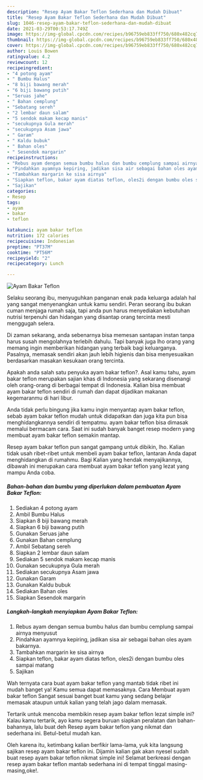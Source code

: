 ```yaml
---
description: "Resep Ayam Bakar Teflon Sederhana dan Mudah Dibuat"
title: "Resep Ayam Bakar Teflon Sederhana dan Mudah Dibuat"
slug: 1046-resep-ayam-bakar-teflon-sederhana-dan-mudah-dibuat
date: 2021-03-29T00:53:17.749Z
image: https://img-global.cpcdn.com/recipes/b96759eb833ff750/680x482cq70/ayam-bakar-teflon-foto-resep-utama.jpg
thumbnail: https://img-global.cpcdn.com/recipes/b96759eb833ff750/680x482cq70/ayam-bakar-teflon-foto-resep-utama.jpg
cover: https://img-global.cpcdn.com/recipes/b96759eb833ff750/680x482cq70/ayam-bakar-teflon-foto-resep-utama.jpg
author: Louis Bowen
ratingvalue: 4.2
reviewcount: 12
recipeingredient:
- "4 potong ayam"
- " Bumbu Halus"
- "8 biji bawang merah"
- "6 biji bawang putih"
- "Seruas jahe"
- " Bahan cemplung"
- "Sebatang sereh"
- "2 lembar daun salam"
- "5 sendok makam kecap manis"
- "secukupnya Gula merah"
- "secukupnya Asam jawa"
- " Garam"
- " Kaldu bubuk"
- " Bahan oles"
- " Sesendok margarin"
recipeinstructions:
- "Rebus ayam dengan semua bumbu halus dan bumbu cemplung sampai airnya menyusut"
- "Pindahkan ayamnya kepiring, jadikan sisa air sebagai bahan oles ayam bakarnya."
- "Tambahkan margarin ke sisa airnya"
- "Siapkan teflon, bakar ayam diatas teflon, oles2i dengan bumbu oles sampai matang"
- "Sajikan"
categories:
- Resep
tags:
- ayam
- bakar
- teflon

katakunci: ayam bakar teflon 
nutrition: 172 calories
recipecuisine: Indonesian
preptime: "PT37M"
cooktime: "PT56M"
recipeyield: "2"
recipecategory: Lunch

---
```



![Ayam Bakar Teflon](https://img-global.cpcdn.com/recipes/b96759eb833ff750/680x482cq70/ayam-bakar-teflon-foto-resep-utama.jpg)

Selaku seorang ibu, menyuguhkan panganan enak pada keluarga adalah hal yang sangat menyenangkan untuk kamu sendiri. Peran seorang ibu bukan cuman menjaga rumah saja, tapi anda pun harus menyediakan kebutuhan nutrisi terpenuhi dan hidangan yang disantap orang tercinta mesti menggugah selera.

Di zaman  sekarang, anda sebenarnya bisa memesan santapan instan tanpa harus susah mengolahnya terlebih dahulu. Tapi banyak juga lho orang yang memang ingin memberikan hidangan yang terbaik bagi keluarganya. Pasalnya, memasak sendiri akan jauh lebih higienis dan bisa menyesuaikan berdasarkan masakan kesukaan orang tercinta. 



Apakah anda salah satu penyuka ayam bakar teflon?. Asal kamu tahu, ayam bakar teflon merupakan sajian khas di Indonesia yang sekarang disenangi oleh orang-orang di berbagai tempat di Indonesia. Kalian bisa membuat ayam bakar teflon sendiri di rumah dan dapat dijadikan makanan kegemaranmu di hari libur.

Anda tidak perlu bingung jika kamu ingin menyantap ayam bakar teflon, sebab ayam bakar teflon mudah untuk didapatkan dan juga kita pun bisa menghidangkannya sendiri di tempatmu. ayam bakar teflon bisa dimasak memalui bermacam cara. Saat ini sudah banyak banget resep modern yang membuat ayam bakar teflon semakin mantap.

Resep ayam bakar teflon pun sangat gampang untuk dibikin, lho. Kalian tidak usah ribet-ribet untuk membeli ayam bakar teflon, lantaran Anda dapat menghidangkan di rumahmu. Bagi Kalian yang hendak menyajikannya, dibawah ini merupakan cara membuat ayam bakar teflon yang lezat yang mampu Anda coba.

<!--inarticleads1-->

##### Bahan-bahan dan bumbu yang diperlukan dalam pembuatan Ayam Bakar Teflon:

1. Sediakan 4 potong ayam
1. Ambil  Bumbu Halus
1. Siapkan 8 biji bawang merah
1. Siapkan 6 biji bawang putih
1. Gunakan Seruas jahe
1. Gunakan  Bahan cemplung
1. Ambil Sebatang sereh
1. Siapkan 2 lembar daun salam
1. Sediakan 5 sendok makam kecap manis
1. Gunakan secukupnya Gula merah
1. Sediakan secukupnya Asam jawa
1. Gunakan  Garam
1. Gunakan  Kaldu bubuk
1. Sediakan  Bahan oles
1. Siapkan  Sesendok margarin




<!--inarticleads2-->

##### Langkah-langkah menyiapkan Ayam Bakar Teflon:

1. Rebus ayam dengan semua bumbu halus dan bumbu cemplung sampai airnya menyusut
1. Pindahkan ayamnya kepiring, jadikan sisa air sebagai bahan oles ayam bakarnya.
1. Tambahkan margarin ke sisa airnya
1. Siapkan teflon, bakar ayam diatas teflon, oles2i dengan bumbu oles sampai matang
1. Sajikan




Wah ternyata cara buat ayam bakar teflon yang mantab tidak ribet ini mudah banget ya! Kamu semua dapat memasaknya. Cara Membuat ayam bakar teflon Sangat sesuai banget buat kamu yang sedang belajar memasak ataupun untuk kalian yang telah jago dalam memasak.

Tertarik untuk mencoba membikin resep ayam bakar teflon lezat simple ini? Kalau kamu tertarik, ayo kamu segera buruan siapkan peralatan dan bahan-bahannya, lalu buat deh Resep ayam bakar teflon yang nikmat dan sederhana ini. Betul-betul mudah kan. 

Oleh karena itu, ketimbang kalian berfikir lama-lama, yuk kita langsung sajikan resep ayam bakar teflon ini. Dijamin kalian gak akan nyesel sudah buat resep ayam bakar teflon nikmat simple ini! Selamat berkreasi dengan resep ayam bakar teflon mantab sederhana ini di tempat tinggal masing-masing,oke!.

